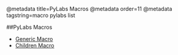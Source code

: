 @metadata title=PyLabs Macros
@metadata order=11
@metadata tagstring=macro pylabs list

[generic]: /pylabsdoc/#/alkiradocs/MacroGeneric
[child]: /pylabsdoc/#/alkiradocs/MacroChildren


##PyLabs Macros
* [Generic Macro][generic]
* [Children Macro][child]
